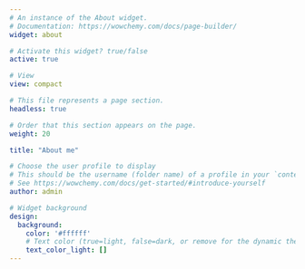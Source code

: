 ```yaml
---
# An instance of the About widget.
# Documentation: https://wowchemy.com/docs/page-builder/
widget: about

# Activate this widget? true/false
active: true

# View
view: compact

# This file represents a page section.
headless: true

# Order that this section appears on the page.
weight: 20

title: "About me"

# Choose the user profile to display
# This should be the username (folder name) of a profile in your `content/authors/` folder.
# See https://wowchemy.com/docs/get-started/#introduce-yourself
author: admin

# Widget background
design:
  background:
    color: '#ffffff'
    # Text color (true=light, false=dark, or remove for the dynamic theme color). 
    text_color_light: []
---
```

